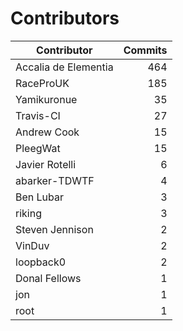 Contributors
============


| Contributor | Commits |
|---|---:|
| Accalia de Elementia | 464 |
| RaceProUK | 185 |
| Yamikuronue | 35 |
| Travis-CI | 27 |
| Andrew Cook | 15 |
| PleegWat | 15 |
| Javier Rotelli | 6 |
| abarker-TDWTF | 4 |
| Ben Lubar | 3 |
| riking | 3 |
| Steven Jennison | 2 |
| VinDuv | 2 |
| loopback0 | 2 |
| Donal Fellows | 1 |
| jon | 1 |
| root | 1 |